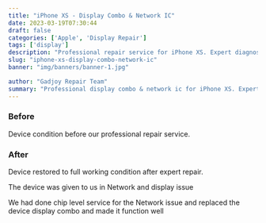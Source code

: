 ```yaml
---
title: "iPhone XS - Display Combo & Network IC"
date: 2023-03-19T07:30:44
draft: false
categories: ['Apple', 'Display Repair']
tags: ['display']
description: "Professional repair service for iPhone XS. Expert diagnosis and quality repairs in Bangalore."
slug: "iphone-xs-display-combo-network-ic"
banner: "img/banners/banner-1.jpg"

author: "Gadjoy Repair Team"
summary: "Professional display combo & network ic for iPhone XS. Expert technicians, quality parts, warranty included."
---
```


### Before

Device condition before our professional repair service.

### After

Device restored to full working condition after expert repair.

The device was given to us in Network and display issue

We had done chip level service for the Network issue and replaced the device display combo and made it function well
